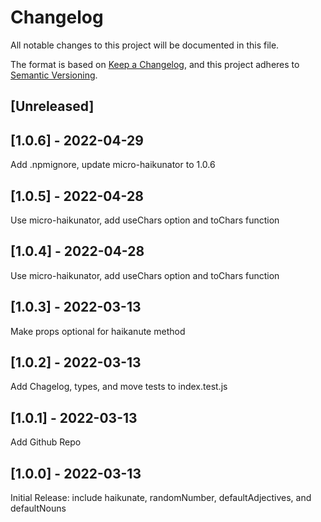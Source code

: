 # Changelog
All notable changes to this project will be documented in this file.

The format is based on [Keep a Changelog](https://keepachangelog.com/en/1.0.0/),
and this project adheres to [Semantic Versioning](https://semver.org/spec/v2.0.0.html).

## [Unreleased]

## [1.0.6] - 2022-04-29
Add .npmignore, update micro-haikunator to 1.0.6

## [1.0.5] - 2022-04-28
Use micro-haikunator, add useChars option and toChars function

## [1.0.4] - 2022-04-28
Use micro-haikunator, add useChars option and toChars function

## [1.0.3] - 2022-03-13
Make props optional for haikanute method

## [1.0.2] - 2022-03-13
Add Chagelog, types, and move tests to index.test.js

## [1.0.1] - 2022-03-13
Add Github Repo

## [1.0.0] - 2022-03-13
Initial Release: include haikunate, randomNumber, defaultAdjectives, and defaultNouns